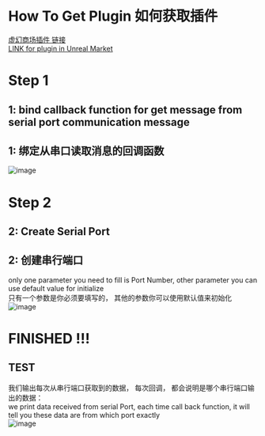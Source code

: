 # How To Get Plugin 如何获取插件
[虚幻商场插件 链接](https://www.unrealengine.com/marketplace/zh-CN/product/image-tools)  
[LINK for plugin in Unreal Market](https://www.unrealengine.com/marketplace/zh-CN/product/image-tools)  

# Step 1    
## 1: bind callback function for get message from serial port communication message    
## 1: 绑定从串口读取消息的回调函数   
![image](https://github.com/WanWanHa/MarketPlaceDemo/assets/8192020/ed117493-eef1-4fad-ba7a-bde1a90697cb)    
   
# Step 2    
## 2: Create Serial Port    
## 2: 创建串行端口    
only one parameter you need to fill is Port Number, other parameter you can use default value for initialize     
只有一个参数是你必须要填写的，  其他的参数你可以使用默认值来初始化    
![image](https://github.com/WanWanHa/MarketPlaceDemo/assets/8192020/b0696983-6ca1-4e05-960b-ef051b1332cd)    

#  FINISHED !!!
## TEST    
我们输出每次从串行端口获取到的数据， 每次回调， 都会说明是哪个串行端口输出的数据：   
we print data received from serial Port, each time call back function, it will tell you these data are from which port exactly    
![image](https://github.com/WanWanHa/MarketPlaceDemo/assets/8192020/20e02994-3a66-4e09-ada9-12bd60675f66)    

